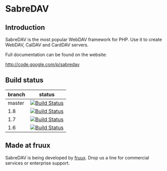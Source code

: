 SabreDAV
========

Introduction
------------

SabreDAV is the most popular WebDAV framework for PHP. Use it to create WebDAV, CalDAV and CardDAV servers.

Full documentation can be found on the website:

http://code.google.com/p/sabredav

Build status
------------

| branch | status |
| ------ | ------ |
| master | [![Build Status](https://travis-ci.org/fruux/sabre-dav.png?branch=master)](https://travis-ci.org/fruux/sabre-dav) |
| 1.8    | [![Build Status](https://travis-ci.org/fruux/sabre-dav.png?branch=1.8)](https://travis-ci.org/fruux/sabre-dav) |
| 1.7    | [![Build Status](https://travis-ci.org/fruux/sabre-dav.png?branch=1.7)](https://travis-ci.org/fruux/sabre-dav) |
| 1.6    | [![Build Status](https://travis-ci.org/fruux/sabre-dav.png?branch=1.6)](https://travis-ci.org/fruux/sabre-dav) |

Made at fruux
-------------

SabreDAV is being developed by [fruux](https://fruux.com/). Drop us a line for commercial services or enterprise support.
